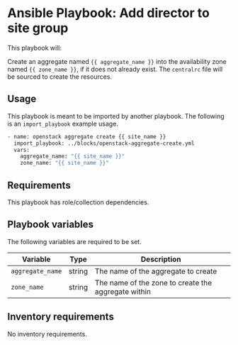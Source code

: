 # Ansible Playbook: Add director to site group

This playbook will:

Create an aggregate named `{{ aggregate_name }}` into the availability zone named `{{ zone_name }}`, if it does not already exist. The `centralrc` file will be sourced to create the resources.

## Usage

This playbook is meant to be imported by another playbook. The following is an `import_playbook` example usage.

```sh
- name: openstack aggregate create {{ site_name }}
  import_playbook: ../blocks/openstack-aggregate-create.yml
  vars:
    aggregate_name: "{{ site_name }}"
    zone_name: "{{ site_name }}"
```

## Requirements

This playbook has role/collection dependencies.

## Playbook variables

The following variables are required to be set.

| Variable | Type | Description |
| -------- | ---- | ----------- |
| `aggregate_name` | string | The name of the aggregate to create
| `zone_name` | string | The name of the zone to create the aggregate within

## Inventory requirements

No inventory requirements.
